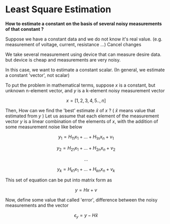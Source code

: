 # Least Square Estimation

**How to estimate a constant on the basis of several noisy measurements of that constant ?**

Suppose we have a constant data and we do not know it's real value. (e.g. measurement of voltage, current, resistance ...) Cancel changes

We take several measurement using device that can measure desire data. but device is cheap and measurements are very noisy.

In this case, we want to estimate a constant scalar. (In general, we estimate a constant 'vector', not scalar)

To put the problem in mathematical terms, suppose $x$ is a constant, but unknown n-element vector, and $y$ is a k-element noisy measurement vector

$$x = [ 1 ,2,3,4, 5 .. ,n]$$

Then, How can we find the 'best' estimate $\hat{x}$ of $x$ ? ( $\hat{x}$ means value that estimated from $y$ )
Let us assume that each element of the measurement vector $y$ is a linear combination of the elements of $x$, with the addition of some measurement noise like below

$$ y_1 = H_{11} x_1 + ... + H_{1n} x_n + v_1 $$

$$ y_2 = H_{21} x_1 + ... + H_{2n} x_n + v_2 $$

$$ ... $$

$$ y_k = H_{k1} x_1 + ... + H_{kn} x_n + v_k $$

This set of equation can be put into matrix form as

$$ y = Hx + v $$

Now, define some value that called 'error', difference between the noisy measurements and the vector 

$$ \epsilon_y = y - H \hat{x} $$

